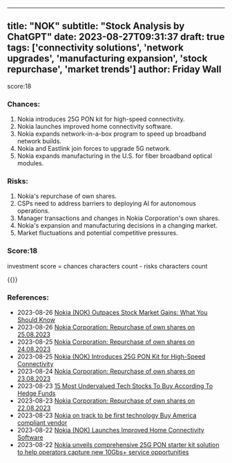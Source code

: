 
---
title: "NOK"
subtitle: "Stock Analysis by ChatGPT"
date: 2023-08-27T09:31:37
draft: true
tags: ['connectivity solutions', 'network upgrades', 'manufacturing expansion', 'stock repurchase', 'market trends']
author: Friday Wall
---

score:18
### Chances:
1. Nokia introduces 25G PON kit for high-speed connectivity.
2. Nokia launches improved home connectivity software.
3. Nokia expands network-in-a-box program to speed up broadband network builds.
4. Nokia and Eastlink join forces to upgrade 5G network.
5. Nokia expands manufacturing in the U.S. for fiber broadband optical modules.
### Risks:
1. Nokia's repurchase of own shares.
2. CSPs need to address barriers to deploying AI for autonomous operations.
3. Manager transactions and changes in Nokia Corporation's own shares.
4. Nokia's expansion and manufacturing decisions in a changing market.
5. Market fluctuations and potential competitive pressures.
### Score:18
investment score = chances characters count - risks characters count

{{<tradingview symbol="NYSE:NOK">}}
### References:
- 2023-08-26 [Nokia (NOK) Outpaces Stock Market Gains: What You Should Know](https://finance.yahoo.com/news/nokia-nok-outpaces-stock-market-220008595.html?.tsrc=rss)
- 2023-08-26 [Nokia Corporation: Repurchase of own shares on 25.08.2023](https://finance.yahoo.com/news/nokia-corporation-repurchase-own-shares-180000143.html?.tsrc=rss)
- 2023-08-25 [Nokia Corporation: Repurchase of own shares on 24.08.2023](https://finance.yahoo.com/news/nokia-corporation-repurchase-own-shares-180000228.html?.tsrc=rss)
- 2023-08-25 [Nokia (NOK) Introduces 25G PON Kit for High-Speed Connectivity](https://finance.yahoo.com/news/nokia-nok-introduces-25g-pon-165100111.html?.tsrc=rss)
- 2023-08-24 [Nokia Corporation: Repurchase of own shares on 23.08.2023](https://finance.yahoo.com/news/nokia-corporation-repurchase-own-shares-180000719.html?.tsrc=rss)
- 2023-08-23 [15 Most Undervalued Tech Stocks To Buy According To Hedge Funds](https://finance.yahoo.com/news/15-most-undervalued-tech-stocks-120903781.html?.tsrc=rss)
- 2023-08-23 [Nokia Corporation: Repurchase of own shares on 22.08.2023](https://finance.yahoo.com/news/nokia-corporation-repurchase-own-shares-180000195.html?.tsrc=rss)
- 2023-08-23 [Nokia on track to be first technology Buy America compliant vendor](https://finance.yahoo.com/news/nokia-track-first-technology-buy-161900945.html?.tsrc=rss)
- 2023-08-22 [Nokia (NOK) Launches Improved Home Connectivity Software](https://finance.yahoo.com/news/nokia-nok-launches-improved-home-131700296.html?.tsrc=rss)
- 2023-08-22 [Nokia unveils comprehensive 25G PON starter kit solution to help operators capture new 10Gbs+ service opportunities](https://finance.yahoo.com/news/nokia-unveils-comprehensive-25g-pon-120000324.html?.tsrc=rss)


                